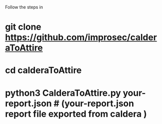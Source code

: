 Follow the steps in 

# git clone https://github.com/improsec/calderaToAttire
# cd calderaToAttire
# python3 CalderaToAttire.py your-report.json              # (your-report.json  report file exported from caldera )
